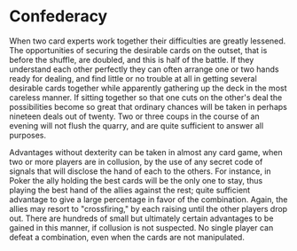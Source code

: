 # Confederacy

When two card experts work together their difficulties are greatly lessened. The opportunities of securing the desirable cards on the outset, that is before the shuffle, are doubled, and this is half of the battle. If they understand each other perfectly they can often arrange one or two hands ready for dealing, and find little or no trouble at all in getting several desirable cards together while apparently gathering up the deck in the most careless manner. If sitting together so that one cuts on the other's deal the possibilities become so great that ordinary chances will be taken in perhaps nineteen deals out of twenty. Two or three coups in the course of an evening will not flush the quarry, and are quite sufficient to answer all purposes.

Advantages without dexterity can be taken in almost any card game, when two or more players are in collusion, by the use of any secret code of signals that will disclose the hand of each to the others. For instance, in Poker the ally holding the best cards will be the only one to stay, thus playing the best hand of the allies against the rest; quite sufficient advantage to give a large percentage in favor of the combination. Again, the allies may resort to "crossfiring," by each raising until the other players drop out. There are hundreds of small but ultimately certain advantages to be gained in this manner, if collusion is not suspected. No single player can defeat a combination, even when the cards are not manipulated.

